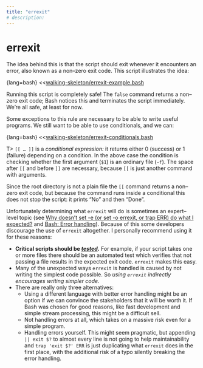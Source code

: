 ```yaml
---
title: "errexit"
# description:
---
```


# errexit


The idea behind this is that the script should exit whenever it encounters an error, also known as a non–zero exit code. This script illustrates the idea:

{lang=bash}
<<[walking-skeleton/errexit-example.bash](./protected/code/src/walking-skeleton/errexit-example.bash)

Running this script is completely safe! The `false` command returns a non–zero exit code; Bash notices this and terminates the script immediately. We’re all safe, at least for now.

Some exceptions to this rule are necessary to be able to write useful programs. We still want to be able to use conditionals, and we can:

{lang=bash}
<<[walking-skeleton/errexit-conditionals.bash](./protected/code/src/walking-skeleton/errexit-conditionals.bash)

T> `[[ … ]]` is a *conditional expression:* it returns either 0 (success) or 1 (failure) depending on a condition. In the above case the condition is checking whether the first argument (`$1`) is an ordinary file (`-f`). The space after `[[` and before `]]` are necessary, because `[[` is just another command with arguments.

Since the root directory is not a plain file the `[[` command returns a non–zero exit code, but because the command runs inside a conditional this does not stop the script: it prints “No” and then “Done”.

Unfortunately determining what `errexit` will do is sometimes an expert–level topic (see [Why doesn’t set -e (or set -o errexit, or trap ERR) do what I expected?](https://mywiki.wooledge.org/BashFAQ/105?action=recall&rev=27) and [Bash: Error handling](https://fvue.nl/w/index.php?title=Bash:_Error_handling&oldid=10894)). Because of this some developers discourage the use of `errexit` altogether. I personally recommend using it for these reasons:

- **Critical scripts should be *[tested](#testing).*** For example, if your script takes one or more files there should be an automated test which verifies that not passing a file results in the expected exit code. `errexit` makes this easy.
- Many of the unexpected ways `errexit` is handled is caused by not writing the simplest code possible. So *using `errexit` indirectly encourages writing simpler code.*
- There are really only three alternatives:
   - Using a different language with better error handling might be an option if we can convince the stakeholders that it will be worth it. If Bash was chosen for good reasons, like fast development and simple stream processing, this might be a difficult sell.
   - Not handling errors at all, which takes on a massive risk even for a simple program.
   - Handling errors yourself. This might seem pragmatic, but appending `|| exit $?` to almost every line is not going to help maintainability and `trap 'exit $?' ERR` is just duplicating what `errexit` does in the first place, with the additional risk of a typo silently breaking the error handling.
